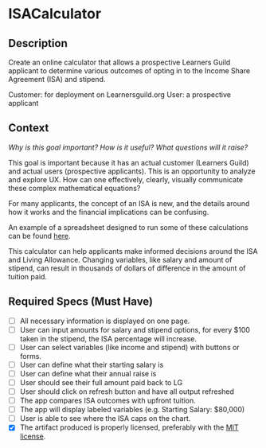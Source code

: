 # ISACalculator

## Description

Create an online calculator that allows a prospective Learners Guild applicant to determine various outcomes of opting in to the Income Share Agreement (ISA) and stipend.

Customer: for deployment on Learnersguild.org
User: a prospective applicant

## Context

_Why is this goal important? How is it useful? What questions will it raise?_

This goal is important because it has an actual customer (Learners Guild) and actual users (prospective applicants). This is an opportunity to analyze and explore UX. How can one effectively, clearly, visually communicate these complex mathematical equations?

For many applicants, the concept of an ISA is new, and the details around how it works and the financial implications can be confusing.

An example of a spreadsheet designed to run some of these calculations can be found [here](https://docs.google.com/spreadsheets/d/1QGhQJeezQwfytiS-WJ4WC3G8TjDxn-ia59ko-bWcYJY/edit?usp=sharing).

This calculator can help applicants make informed decisions around the ISA and Living Allowance.
Changing variables, like salary and amount of stipend, can result in thousands of dollars of difference in the amount of tuition paid.



## Required Specs (Must Have)

- [ ] All necessary information is displayed on one page.
- [ ] User can input amounts for salary and stipend options, for every $100 taken in the stipend, the ISA percentage will increase.
- [ ] User can select variables (like income and stipend) with buttons or forms.
- [ ] User can define what their starting salary is
- [ ] User can define what their annual raise is
- [ ] User should see their full amount paid back to LG
- [ ] User should click on refresh button and have all output refreshed
- [ ] The app compares ISA outcomes with upfront tuition.
- [ ] The app will display labeled variables (e.g. Starting Salary: $80,000)
- [ ] User is able to see where the ISA caps on the chart.
- [x] The artifact produced is properly licensed, preferably with the [MIT license](href="https://github.com/lizzkats/ISACalculator/blob/master/LICENSE").
